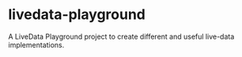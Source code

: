 # livedata-playground
A LiveData Playground project to create different and useful live-data implementations.
